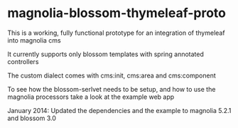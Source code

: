 magnolia-blossom-thymeleaf-proto
================================

This is a working, fully functional prototype for an integration of thymeleaf into magnolia cms

It currently supports only blossom templates with spring annotated controllers

The custom dialect comes with cms:init, cms:area and cms:component

To see how the blossom-serlvet needs to be setup, and how to use the magnolia processors take a look at the example web app

January 2014: Updated the dependencies and the example to magnolia 5.2.1 and blossom 3.0
